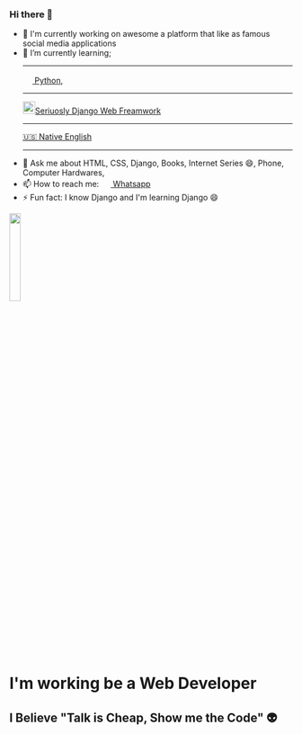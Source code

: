 ### Hi there 👋

- 🔭 I'm currently working on awesome a platform that like as famous social media applications
- 🌱 I’m currently learning; <hr> <a href="https://en.wikipedia.org/wiki/Python_(programming_language)"> <img height="17px;" src="https://img.icons8.com/ios-filled/2x/python-file.png"> Python</a>,<hr>  <a href="https://en.wikipedia.org/wiki/Django_(web_framework)"><img  height="22px;" src="https://img.icons8.com/material-rounded/2x/django.png">Seriuosly Django Web Freamwork</a><hr> <a href= "https://invite.duolingo.com/BDHTZTB5CWWKT4EDZCLTESACDI"> 🇺🇸 Native English</a><hr>
- 💬 Ask me about HTML, CSS, Django, Books, Internet Series 😄, Phone, Computer Hardwares, 
- 📫 How to reach me:  <a href="https://wa.me/+9005539391218?text=Hi%2C%20Enes!"><img  height="17px;" src="https://image.flaticon.com/icons/png/128/1384/1384079.png"> Whatsapp</a>
- ⚡ Fun fact: I know Django and I'm learning Django 😄

<a href="https://github.com/enesislam"><img height="20%;" src="https://d6f6d0kpz0gyr.cloudfront.net/uploads/images-archive/Blog/Gifs/coding.gif?mtime=20200914144127&focal=none"></a>
<h1>I'm working be a Web Developer</h1>
<h2>I Believe "Talk is Cheap, Show me the Code" 👽</h2>
